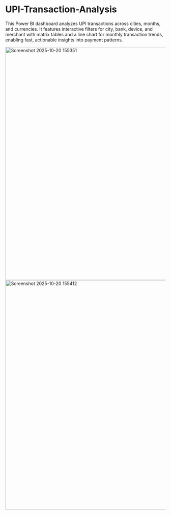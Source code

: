 # UPI-Transaction-Analysis
This Power BI dashboard analyzes UPI transactions across cities, months, and currencies. It features interactive filters for city, bank, device, and merchant with matrix tables and a line chart for monthly transaction trends, enabling fast, actionable insights into payment patterns.

<img width="1302" height="730" alt="Screenshot 2025-10-20 155351" src="https://github.com/user-attachments/assets/87e682ea-25f6-4f9f-a3c5-b025ae3558f7" />
<img width="1286" height="719" alt="Screenshot 2025-10-20 155412" src="https://github.com/user-attachments/assets/4372f04b-b4a4-49bc-8857-8128a526e6b7" />

